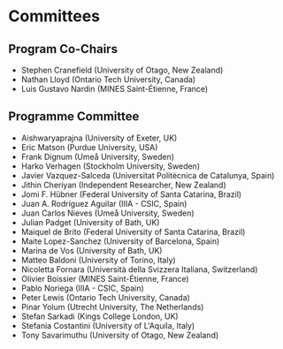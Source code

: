 ---
---

# Committees

## Program Co-Chairs

- Stephen Cranefield (University of Otago, New Zealand)
- Nathan Lloyd (Ontario Tech University, Canada)
- Luis Gustavo Nardin (MINES Saint-Étienne, France)

## Programme Committee

- Aishwaryaprajna (University of Exeter, UK)
- Eric Matson (Purdue University, USA)
- Frank Dignum (Umeå University, Sweden)
- Harko Verhagen (Stockholm University, Sweden)
- Javier Vazquez-Salceda (Universitat Politècnica de Catalunya, Spain)
- Jithin Cheriyan (Independent Researcher, New Zealand)
- Jomi F. Hübner (Federal University of Santa Catarina, Brazil)
- Juan A. Rodríguez Aguilar (IIIA - CSIC, Spain)
- Juan Carlos Nieves (Umeå University, Sweden)
- Julian Padget (University of Bath, UK)
- Maiquel de Brito (Federal University of Santa Catarina, Brazil)
- Maite Lopez-Sanchez (University of Barcelona, Spain)
- Marina de Vos (University of Bath, UK)
- Matteo Baldoni (University of Torino, Italy)
- Nicoletta Fornara (Università della Svizzera Italiana, Switzerland)
- Olivier Boissier (MINES Saint-Étienne, France)
- Pablo Noriega (IIIA - CSIC, Spain)
- Peter Lewis (Ontario Tech University, Canada)
- Pinar Yolum (Utrecht University, The Netherlands)
- Stefan Sarkadi (Kings College London, UK)
- Stefania Costantini (University of L'Aquila, Italy)
- Tony Savarimuthu (University of Otago, New Zealand)
